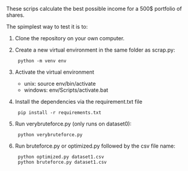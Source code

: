 These scrips calculate the best possible income for a 500$ portfolio of shares.

The spimplest way to test it is to:
1. Clone the repository on your own computer.

2. Create a new virtual environment in the same folder as scrap.py:

        python -m venv env

3. Activate the virtual environment
    + unix: source env/bin/activate
    + windows: env/Scripts/activate.bat

4. Install the dependencies via the requirement.txt file

        pip install -r requirements.txt

5. Run verybruteforce.py (only runs on dataset0):

        python verybruteforce.py

6. Run bruteforce.py or optimized.py followed by the csv file name:

        python optimized.py dataset1.csv
        python bruteforce.py dataset1.csv
